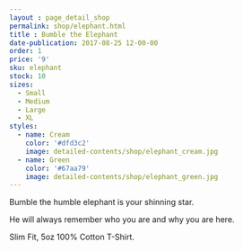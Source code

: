 ```yaml
---
layout : page_detail_shop
permalink: shop/elephant.html
title : Bumble the Elephant
date-publication: 2017-08-25 12-00-00
order: 1
price: '9'
sku: elephant
stock: 10
sizes:
  - Small
  - Medium
  - Large
  - XL
styles:
  - name: Cream
    color: '#dfd3c2'
    image: detailed-contents/shop/elephant_cream.jpg
  - name: Green
    color: '#67aa79'
    image: detailed-contents/shop/elephant_green.jpg
---
```


Bumble the humble elephant is your shinning star. 

He will always remember who you are and why you are here.

Slim Fit, 5oz 100% Cotton T-Shirt.